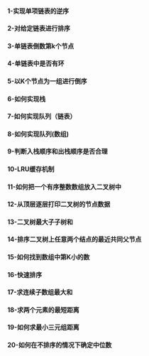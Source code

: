 
#### 1-实现单项链表的逆序
#### 2-对给定链表进行排序
#### 3-单链表倒数第k个节点
#### 4-单链表中是否有环
#### 5-以K个节点为一组进行倒序
#### 6-如何实现栈
#### 7-如何实现队列（链表）
#### 8-如何实现队列(数组)
#### 9-判断入栈顺序和出栈顺序是否合理
#### 10-LRU缓存机制
#### 11-如何把一个有序整数数组放入二叉树中
#### 12-从顶层逐层打印二叉树的节点数据
#### 13-二叉树最大子子树和
#### 14-排序二叉树上任意两个结点的最近共同父节点
#### 15-如何找到数组中第K小的数
#### 16-快速排序
#### 17-求连续子数组最大和
#### 18-求两个元素的最短距离
#### 19-如何求最小三元组距离
#### 20-如何在不排序的情况下确定中位数



